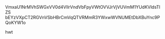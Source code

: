 VmxaU1NrMVhSWGxVV0d4VllrVndVbFpyVWtOVVJrVjVUVmM1YUdKVldsTlZS
bEYzVXpCT2RGVnVSbHBrCmVqQTVRMmR3YWxwWVNUMEtDbXBuYnc9PQoKYW1o

hwt